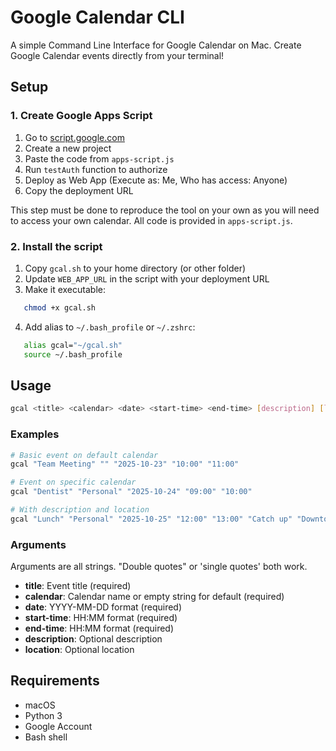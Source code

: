 # Google Calendar CLI

A simple Command Line Interface for Google Calendar on Mac. Create Google Calendar events directly from your terminal!

## Setup

### 1. Create Google Apps Script

1. Go to [script.google.com](https://script.google.com)
2. Create a new project
3. Paste the code from `apps-script.js`
4. Run `testAuth` function to authorize
5. Deploy as Web App (Execute as: Me, Who has access: Anyone)
6. Copy the deployment URL

This step must be done to reproduce the tool on your own as you will need to access your own calendar. All code is provided in `apps-script.js`.

### 2. Install the script

1. Copy `gcal.sh` to your home directory (or other folder)
2. Update `WEB_APP_URL` in the script with your deployment URL
3. Make it executable:
```bash
   chmod +x gcal.sh
```
4. Add alias to `~/.bash_profile` or `~/.zshrc`:
```bash
   alias gcal="~/gcal.sh"
   source ~/.bash_profile
```

## Usage
```bash
gcal <title> <calendar> <date> <start-time> <end-time> [description] [location]
```

### Examples
```bash
# Basic event on default calendar
gcal "Team Meeting" "" "2025-10-23" "10:00" "11:00"

# Event on specific calendar
gcal "Dentist" "Personal" "2025-10-24" "09:00" "10:00"

# With description and location
gcal "Lunch" "Personal" "2025-10-25" "12:00" "13:00" "Catch up" "Downtown Cafe"
```

### Arguments

Arguments are all strings. "Double quotes" or 'single quotes' both work.

- **title**: Event title (required)
- **calendar**: Calendar name or empty string for default (required)
- **date**: YYYY-MM-DD format (required)
- **start-time**: HH:MM format (required)
- **end-time**: HH:MM format (required)
- **description**: Optional description
- **location**: Optional location

## Requirements

- macOS
- Python 3
- Google Account
- Bash shell
